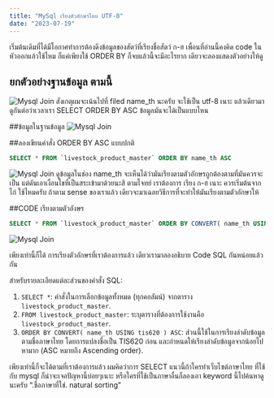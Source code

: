 ```yaml
---
title: "MySql เรียงตัวอักษรไทย UTF-8"
date: "2023-07-19"
---
```


เริ่มต้นเดิมที่ได้มีโอกาศทำการต้องดึงข้อมูลของสัตว์ที่เรียงชื่อสัตว์ ก-ฮ เพื่อนที่อ่านนี้คงคิด code ในหัวออกแล้วใช้ไหม ก็แค่เพียงใช้ ORDER BY ก็จบแล้วนี้จะมีอะไรยาก เดียวจะลองแสดงตัวอย่างให้ดู

## ยกตัวอย่างฐานข้อมูล ตามนี้
![Mysql Join](/images/posts/mysql-utf8/mysql-utf8-1.png)
สังเกตุผมจะเน้นไปที่ filed name_th นะครับ จะใช้เป็น utf-8 เนาะ แล้วเดียวมาดูกันต่อว่าเวลาเรา SELECT ORDER BY ASC ข้อมูลมันจะได้เป็นแบบไหน

##ข้อมูลในฐานข้อมูล
![Mysql Join](/images/posts/mysql-utf8/mysql-utf8-2.png)

##ลองเขียนคำสั่ง ORDER BY ASC แบบปกติ
```sql
SELECT * FROM `livestock_product_master` ORDER BY name_th ASC
```
![Mysql Join](/images/posts/mysql-utf8/mysql-utf8-3.png)
ดูข้อมูลในช่อง name_th จะเห็นได้ว่ามันเรียงตามตัวอักษรถูกต้องตามที่มันควรจะเป็น แต่ดันเอาเงื่อนไขที่เป็นสระเข้ามาด้วยนะสิ ตามโจทย์ เราต้องการ เรียง ก-ฮ เนาะ ควรเริ่มต้นจาก ไก่ ใช้ไหมครับ ถ้าตาม sense ของเราแล้ว เดียวจะมาเฉลยวิธีการที่จะทำให้มันเรียงตามตัวอักษาให้


##CODE เรียงตามตัวอังษร
```sql
SELECT * FROM `livestock_product_master` ORDER BY CONVERT( name_th USING tis620 ) ASC
```
![Mysql Join](/images/posts/mysql-utf8/mysql-utf8-4.png)

เพียงเท่านี้ก็ได้ การเรียงตัวอักษรที่เราต้องการแล้ว เดียวเรามาลองอธิบาย Code SQL กันหน่อยแล้วกัน

สำหรับรายละเอียดแต่ละส่วนของคำสั่ง SQL:
1. ```SELECT *```: คำสั่งในการเลือกข้อมูลทั้งหมด (ทุกคอลัมน์) จากตาราง ```livestock_product_master```.
2. ```FROM livestock_product_master```: ระบุตารางที่ต้องการใช้งานคือ ```livestock_product_master```.
3. ```ORDER BY CONVERT( name_th USING tis620 ) ASC```: ส่วนนี้ใช้ในการเรียงลำดับข้อมูลตามชื่อภาษาไทย โดยการแปลงชื่อเป็น TIS620 ก่อน และกำหนดให้เรียงลำดับข้อมูลจากน้อยไปหามาก (ASC หมายถึง Ascending order).

เพียงเท่านี้ก็จะได้ตามที่เราต้องการแล้ว ผมคิดว่าการ SELECT แนวนี้ถ้าใครทำเว็บไซต์ภาษาไทย ที่ใช้กับ mysql ก็น่าจะเจอปัญหานี้บ่อยๆเนาะ หรือใครที่ใช้เป็นภาษาอื่นก็ลองเอา keyword นี้ไปค้นหาดูนะครับ “.ชื่อภาษาที่ใช่. natural sorting”